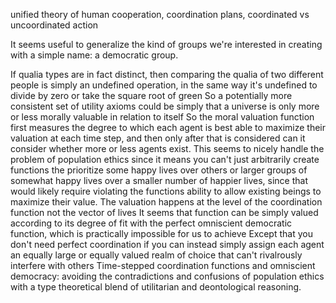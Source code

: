 unified theory of human cooperation, coordination plans, coordinated vs uncoordinated action

It seems useful to generalize the kind of groups we're interested in creating with a simple name: a democratic group.




If qualia types are in fact distinct, then comparing the qualia of two different people is simply an undefined operation, in the same way it's undefined to divide by zero or take the square root of green
So a potentially more consistent set of utility axioms could be simply that a universe is only more or less morally valuable in relation to itself
So the moral valuation function first measures the degree to which each agent is best able to maximize their valuation at each time step, and then only after that is considered can it consider whether more or less agents exist.
This seems to nicely handle the problem of population ethics since it means you can't just arbitrarily create functions the prioritize some happy lives over others or larger groups of somewhat happy lives over a smaller number of happier lives, since that would likely require violating the functions ability to allow existing beings to maximize their value. The valuation happens at the level of the coordination function not the vector of lives
It seems that function can be simply valued according to its degree of fit with the perfect omniscient democratic function, which is practically impossible for us to achieve
Except that you don't need perfect coordination if you can instead simply assign each agent an equally large or equally valued realm of choice that can't rivalrously interfere with others
Time-stepped coordination functions and omniscient democracy: avoiding the contradictions and confusions of population ethics with a type theoretical blend of utilitarian and deontological reasoning.

